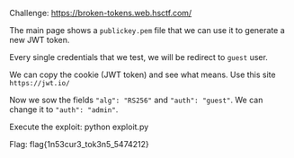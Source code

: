Challenge: https://broken-tokens.web.hsctf.com/

The main page shows a `publickey.pem` file that we can use it to generate a new JWT token.

Every single credentials that we test, we will be redirect to `guest` user.

We can copy the cookie (JWT token) and see what means. Use this site `https://jwt.io/`

Now we sow the fields `"alg": "RS256"` and `"auth": "guest"`. We can change it to `"auth": "admin"`.

Execute the exploit: python exploit.py

Flag: flag{1n53cur3_tok3n5_5474212}
